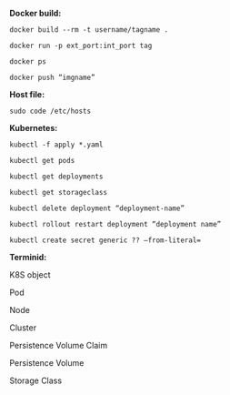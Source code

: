 **Docker build:**

    docker build --rm -t username/tagname .

    docker run -p ext_port:int_port tag 

    docker ps 

    docker push “imgname” 

**Host file:**

    sudo code /etc/hosts

**Kubernetes:**

    kubectl -f apply *.yaml

    kubectl get pods 

    kubectl get deployments 

    kubectl get storageclass

    kubectl delete deployment “deployment-name” 

    kubectl rollout restart deployment “deployment name”

    kubectl create secret generic ?? —from-literal=

**Terminid:**

K8S object

Pod

Node

Cluster

Persistence Volume Claim

Persistence Volume

Storage Class